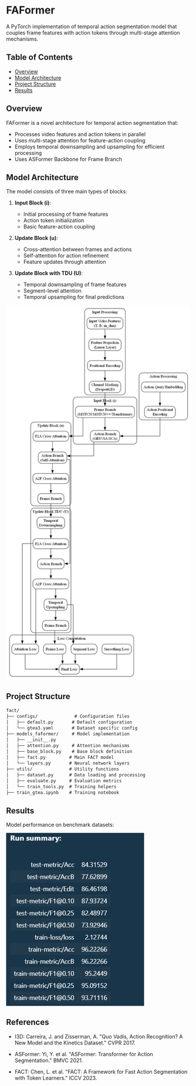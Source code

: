 # FAFormer

A PyTorch implementation of temporal action segmentation model that couples frame features with action tokens through multi-stage attention mechanisms.

## Table of Contents
- [Overview](#overview)
- [Model Architecture](#model-architecture)
- [Project Structure](#project-structure)
- [Results](#results)

## Overview

FAFormer is a novel architecture for temporal action segmentation that:
- Processes video features and action tokens in parallel
- Uses multi-stage attention for feature-action coupling
- Employs temporal downsampling and upsampling for efficient processing
- Uses ASFormer Backbone for Frame Branch

## Model Architecture

The model consists of three main types of blocks:

1. **Input Block (i)**:
   - Initial processing of frame features
   - Action token initialization
   - Basic feature-action coupling

2. **Update Block (u)**:
   - Cross-attention between frames and actions
   - Self-attention for action refinement
   - Feature updates through attention

3. **Update Block with TDU (U)**:
   - Temporal downsampling of frame features
   - Segment-level attention
   - Temporal upsampling for final predictions
   
![FAFormerModel Architecture](fact_model_flowchart.png)

## Project Structure

```
fact/
├── configs/              # Configuration files
│   ├── default.py       # Default configuration
│   └── gtea3.yaml       # Dataset specific config
├── models_faformer/     # Model implementation
│   ├── __init__.py
│   ├── attention.py     # Attention mechanisms
│   ├── base_block.py    # Base block definition
│   ├── fact.py         # Main FACT model
│   └── layers.py       # Neural network layers
├── utils/              # Utility functions
│   ├── dataset.py      # Data loading and processing
│   ├── evaluate.py     # Evaluation metrics
│   └── train_tools.py  # Training helpers
├── train_gtea.ipynb    # Training notebook
```


## Results

Model performance on benchmark datasets:

![Performance Metrics](results.png)

## References

- I3D: Carreira, J. and Zisserman, A. "Quo Vadis, Action Recognition? A New Model and the Kinetics Dataset." CVPR 2017.

- ASFormer: Yi, Y. et al. "ASFormer: Transformer for Action Segmentation." BMVC 2021.

- FACT: Chen, L. et al. "FACT: A Framework for Fast Action Segmentation with Token Learners." ICCV 2023.






